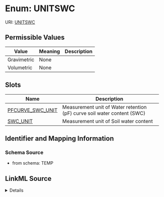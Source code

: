 # Enum: UNITSWC



URI: [UNITSWC](UNITSWC)

## Permissible Values

| Value | Meaning | Description |
| --- | --- | --- |
| Gravimetric | None |  |
| Volumetric | None |  |




## Slots

| Name | Description |
| ---  | --- |
| [PFCURVE_SWC_UNIT](PFCURVE_SWC_UNIT.md) | Measurement unit of Water retention (pF) curve soil water content (SWC) |
| [SWC_UNIT](SWC_UNIT.md) | Measurement unit of Soil water content |






## Identifier and Mapping Information







### Schema Source


* from schema: TEMP




## LinkML Source

<details>
```yaml
name: UNIT_SWC
from_schema: TEMP
rank: 1000
permissible_values:
  Gravimetric:
    text: Gravimetric
  Volumetric:
    text: Volumetric

```
</details>
